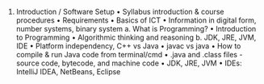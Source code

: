 1. Introduction / Software Setup
      •	Syllabus introduction & course procedures
      •	Requirements
      •	Basics of ICT
      •	Information in digital form, number systems, binary system
   a. What is Programming?
      •	Introduction to Programming
      •	Algorithmic thinking and reasoning
   b. JDK, JRE, JVM, IDE
      •	Platform independency, C++ vs Java
      •	javac vs java
      •	How to compile & run Java code from terminal/cmd
      •	.java and .class files - source code, bytecode, and machine code
      •	JDK, JRE, JVM
      •	IDEs: IntelliJ IDEA, NetBeans, Eclipse
